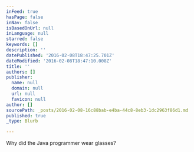 ```yaml
---
inFeed: true
hasPage: false
inNav: false
isBasedOnUrl: null
inLanguage: null
starred: false
keywords: []
description: ''
datePublished: '2016-02-08T18:47:25.701Z'
dateModified: '2016-02-08T18:47:10.008Z'
title: ''
authors: []
publisher:
  name: null
  domain: null
  url: null
  favicon: null
author: []
sourcePath: _posts/2016-02-08-16c88bab-e4ba-44c8-8eb3-1dc2963f86d1.md
published: true
_type: Blurb

---
```

Why did the Java programmer wear glasses?